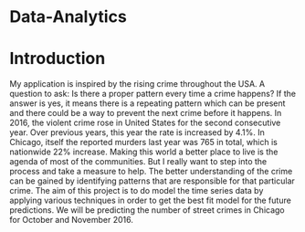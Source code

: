 # Data-Analytics

# Introduction
My application is inspired by the rising crime throughout the USA. A question to ask: Is there a proper pattern every time a crime happens? If the answer is yes, it means there is a repeating pattern which can be present and there could be a way to prevent the next crime before it happens. In 2016, the violent crime rose in United States for the second consecutive year. Over previous years, this year the rate is increased by 4.1%. In Chicago, itself the reported murders last year was 765 in total, which is nationwide 22% increase.  Making this world a better place to live is the agenda of most of the communities. But I really want to step into the process and take a measure to help. The better understanding of the crime can be gained by identifying patterns that are responsible for that particular crime. 
The aim of this project is to do model the time series data by applying various techniques in order to get the best fit model for the future predictions. We will be predicting the number of street crimes in Chicago for October and November 2016.
